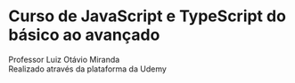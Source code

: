 # Curso de JavaScript e TypeScript do básico ao avançado
Professor Luiz Otávio Miranda<br />
Realizado através da plataforma da Udemy
